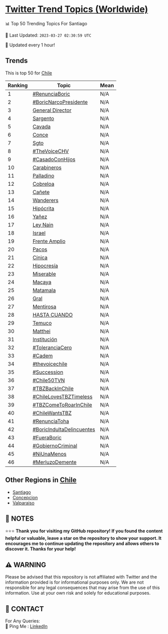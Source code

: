 [Twitter Trend Topics (Worldwide)](https://github.com/ErcinDedeoglu/Twitter-Trend-Topics)
==========


📊 Top 50 Trending Topics For Santiago

📆 Last Updated: `2023-03-27 02:30:59 UTC`

🔧 Updated every 1 hour!


## Trends

This is top 50 for [Chile](</Chile>)

| Ranking | Topic | Mean |
| ------- | ------------ | ------------ |
| 1 | [#RenunciaBoric](http://twitter.com/search?q=%23RenunciaBoric) | N/A |
| 2 | [#BoricNarcoPresidente](http://twitter.com/search?q=%23BoricNarcoPresidente) | N/A |
| 3 | [General Director](http://twitter.com/search?q=General+Director) | N/A |
| 4 | [Sargento](http://twitter.com/search?q=Sargento) | N/A |
| 5 | [Cavada](http://twitter.com/search?q=Cavada) | N/A |
| 6 | [Conce](http://twitter.com/search?q=Conce) | N/A |
| 7 | [Sgto](http://twitter.com/search?q=Sgto) | N/A |
| 8 | [#TheVoiceCHV](http://twitter.com/search?q=%23TheVoiceCHV) | N/A |
| 9 | [#CasadoConHijos](http://twitter.com/search?q=%23CasadoConHijos) | N/A |
| 10 | [Carabineros](http://twitter.com/search?q=Carabineros) | N/A |
| 11 | [Palladino](http://twitter.com/search?q=Palladino) | N/A |
| 12 | [Cobreloa](http://twitter.com/search?q=Cobreloa) | N/A |
| 13 | [Cañete](http://twitter.com/search?q=Ca%c3%b1ete) | N/A |
| 14 | [Wanderers](http://twitter.com/search?q=Wanderers) | N/A |
| 15 | [Hipócrita](http://twitter.com/search?q=Hip%c3%b3crita) | N/A |
| 16 | [Yañez](http://twitter.com/search?q=Ya%c3%b1ez) | N/A |
| 17 | [Ley Nain](http://twitter.com/search?q=Ley+Nain) | N/A |
| 18 | [Israel](http://twitter.com/search?q=Israel) | N/A |
| 19 | [Frente Amplio](http://twitter.com/search?q=Frente+Amplio) | N/A |
| 20 | [Pacos](http://twitter.com/search?q=Pacos) | N/A |
| 21 | [Cínica](http://twitter.com/search?q=C%c3%adnica) | N/A |
| 22 | [Hipocresía](http://twitter.com/search?q=Hipocres%c3%ada) | N/A |
| 23 | [Miserable](http://twitter.com/search?q=Miserable) | N/A |
| 24 | [Macaya](http://twitter.com/search?q=Macaya) | N/A |
| 25 | [Matamala](http://twitter.com/search?q=Matamala) | N/A |
| 26 | [Gral](http://twitter.com/search?q=Gral) | N/A |
| 27 | [Mentirosa](http://twitter.com/search?q=Mentirosa) | N/A |
| 28 | [HASTA CUANDO](http://twitter.com/search?q=HASTA+CUANDO) | N/A |
| 29 | [Temuco](http://twitter.com/search?q=Temuco) | N/A |
| 30 | [Matthei](http://twitter.com/search?q=Matthei) | N/A |
| 31 | [Institución](http://twitter.com/search?q=Instituci%c3%b3n) | N/A |
| 32 | [#ToleranciaCero](http://twitter.com/search?q=%23ToleranciaCero) | N/A |
| 33 | [#Cadem](http://twitter.com/search?q=%23Cadem) | N/A |
| 34 | [#thevoicechile](http://twitter.com/search?q=%23thevoicechile) | N/A |
| 35 | [#Succession](http://twitter.com/search?q=%23Succession) | N/A |
| 36 | [#Chile50TVN](http://twitter.com/search?q=%23Chile50TVN) | N/A |
| 37 | [#TBZBackInChile](http://twitter.com/search?q=%23TBZBackInChile) | N/A |
| 38 | [#ChileLovesTBZTimeless](http://twitter.com/search?q=%23ChileLovesTBZTimeless) | N/A |
| 39 | [#TBZComeToRoarInChile](http://twitter.com/search?q=%23TBZComeToRoarInChile) | N/A |
| 40 | [#ChileWantsTBZ](http://twitter.com/search?q=%23ChileWantsTBZ) | N/A |
| 41 | [#RenunciaToha](http://twitter.com/search?q=%23RenunciaToha) | N/A |
| 42 | [#BoricIndultaDelincuentes](http://twitter.com/search?q=%23BoricIndultaDelincuentes) | N/A |
| 43 | [#FueraBoric](http://twitter.com/search?q=%23FueraBoric) | N/A |
| 44 | [#GobiernoCriminal](http://twitter.com/search?q=%23GobiernoCriminal) | N/A |
| 45 | [#NiUnaMenos](http://twitter.com/search?q=%23NiUnaMenos) | N/A |
| 46 | [#MerluzoDemente](http://twitter.com/search?q=%23MerluzoDemente) | N/A |



## Other Regions in [Chile](</Chile>)

* [Santiago](</Chile/Santiago.md>)
* [Concepcion](</Chile/Concepcion.md>)
* [Valparaiso](</Chile/Valparaiso.md>)



## 📝 NOTES

⭐⭐⭐ **Thank you for visiting my GitHub repository! If you found the content helpful or valuable, leave a star on the repository to show your support. It encourages me to continue updating the repository and allows others to discover it. Thanks for your help!**


## ⚠️ WARNING

Please be advised that this repository is not affiliated with Twitter and the information provided is for informational purposes only. We are not responsible for any legal consequences that may arise from the use of this information. Use at your own risk and solely for educational purposes.


## 📨 CONTACT

 For Any Queries:  
            🏓 Ping Me : [LinkedIn](https://www.linkedin.com/in/ercindedeoglu/)
